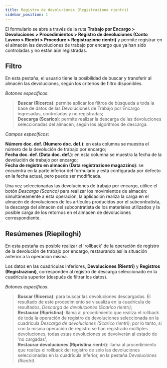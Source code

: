 ```yaml
---
title: Registro de devoluciones (Registrazione rientri)
sidebar_position: 1
---
```


El formulario se abre a través de la ruta **Trabajo por Encargo > Devoluciones > Procedimientos > Registro de devoluciones (Conto Lavoro > Rientri > Procedure > Registrazione rientri)** y permite registrar en el almacén las devoluciones de trabajo por encargo que ya han sido controladas y no están aún registradas.

## Filtro

En esta pestaña, el usuario tiene la posibilidad de buscar y transferir al almacén las devoluciones, según los criterios de filtro disponibles.

*Botones específicos*:

> **Buscar (Ricerca)**: permite aplicar los filtros de búsqueda a toda la base de datos de las Devoluciones de Trabajo por Encargo ingresadas, controladas y no registradas;  
> **Descarga (Scarico)**: permite realizar la descarga de las devoluciones seleccionadas del almacén, según los algoritmos de descarga.

*Campos específicos*:

**Número doc. def. (Numero doc. def.)**: en esta columna se muestra el número de la devolución de trabajo por encargo;  
**Fecha doc. def. (Data doc. def.)**: en esta columna se muestra la fecha de la devolución de trabajo por encargo;  
**Fecha de registro en almacén (Data registrazione magazzino)**: se encuentra en la parte inferior del formulario y está configurada por defecto en la fecha actual, pero puede ser modificada.

Una vez seleccionadas las devoluciones de trabajo por encargo, utilice el botón *Descarga (Scarico)* para realizar los movimientos de almacén: simultáneamente a esta operación, la aplicación realiza la carga en el almacén de devoluciones de los artículos producidos por el subcontratista, la descarga del almacén del subcontratista de los materiales utilizados y la posible carga de los retornos en el almacén de devoluciones correspondiente.

## Resúmenes (Riepiloghi)

En esta pestaña es posible realizar el 'rollback' de la operación de registro de la devolución de trabajo por encargo, restaurando así la situación anterior a la operación misma.

Los datos en las cuadrículas inferiores, **Devoluciones (Rientri)** y **Registros (Registrazioni)**, corresponden al registro de descarga seleccionado en la cuadrícula superior (después de filtrar los datos).

*Botones específicos*:
> **Buscar (Ricerca)**: para buscar las devoluciones descargadas. El resultado de este procedimiento se visualiza en la cuadrícula de resultados, *Descarga de devoluciones (Scarico rientri)*;  
> **Restaurar (Ripristina)**: llama al procedimiento que realiza el rollback de toda la operación de registro de devoluciones seleccionada en la cuadrícula *Descarga de devoluciones (Scarico rientri)*; por lo tanto, si con la misma operación de registro se han registrado múltiples devoluciones, todas estas devoluciones se devolverán al estado de 'no cargadas';  
> **Restaurar devoluciones (Ripristina rientri)**: llama al procedimiento que realiza el rollback del registro de solo las devoluciones seleccionadas en la cuadrícula inferior, en la pestaña *Devoluciones (Rientri)*.